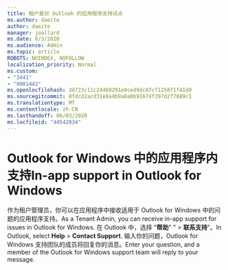 ```yaml
---
title: 租户是对 Outlook 的应用程序支持试点
ms.author: daeite
author: daeite
manager: joallard
ms.date: 6/3/2020
ms.audience: Admin
ms.topic: article
ROBOTS: NOINDEX, NOFOLLOW
localization_priority: Normal
ms.custom:
- "3441"
- "9001442"
ms.openlocfilehash: 3d723c11c24460291e9ced9dc87cf1258f1f41d9
ms.sourcegitcommit: 8fdcd2acd31e8a4b9a8a0b91674f397d2f7889c1
ms.translationtype: MT
ms.contentlocale: zh-CN
ms.lasthandoff: 06/03/2020
ms.locfileid: "44542034"
---
```

# <a name="in-app-support-in-outlook-for-windows"></a><span data-ttu-id="6e8bd-102">Outlook for Windows 中的应用程序内支持</span><span class="sxs-lookup"><span data-stu-id="6e8bd-102">In-app support in Outlook for Windows</span></span>

<span data-ttu-id="6e8bd-103">作为租户管理员，你可以在应用程序中接收适用于 Outlook for Windows 中的问题的应用程序支持。</span><span class="sxs-lookup"><span data-stu-id="6e8bd-103">As a Tenant Admin, you can receive in-app support for issues in Outlook for Windows.</span></span> <span data-ttu-id="6e8bd-104">在 Outlook 中，选择 "**帮助**" "  >  **联系支持**"。</span><span class="sxs-lookup"><span data-stu-id="6e8bd-104">In Outlook, select **Help** > **Contact Support**.</span></span> <span data-ttu-id="6e8bd-105">输入你的问题，Outlook for Windows 支持团队的成员将回复你的消息。</span><span class="sxs-lookup"><span data-stu-id="6e8bd-105">Enter your question, and a member of the Outlook for Windows support team will reply to your message.</span></span>